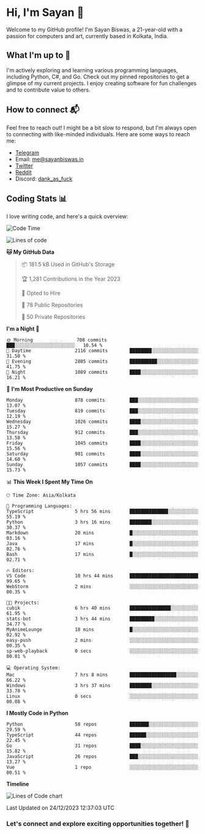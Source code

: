 # Hi, I'm Sayan 👋

Welcome to my GitHub profile! I'm Sayan Biswas, a 21-year-old with a passion for computers and art, currently based in Kolkata, India.

## What I'm up to 🚀

I'm actively exploring and learning various programming languages, including Python, C#, and Go. Check out my pinned repositories to get a glimpse of my current projects. I enjoy creating software for fun challenges and to contribute value to others.

## How to connect 📬

Feel free to reach out! I might be a bit slow to respond, but I'm always open to connecting with like-minded individuals. Here are some ways to reach me:

- [Telegram](https://t.me/dank_as_fuck)
- Email: [me@sayanbiswas.in](mailto:me@sayanbiswas.in)
- [Twitter](https://twitter.com/TheDankDel)
- [Reddit](https://www.reddit.com/user/dank_as_fuck_/)
- Discord: [dank_as_fuck](https://discordapp.com/users/506536929152466945)

## Coding Stats 📊

I love writing code, and here's a quick overview:

<!--START_SECTION:waka-->
![Code Time](http://img.shields.io/badge/Code%20Time-1%2C346%20hrs%2051%20mins-blue)

![Lines of code](https://img.shields.io/badge/From%20Hello%20World%20I%27ve%20Written-6.5%20million%20lines%20of%20code-blue)

**🐱 My GitHub Data** 

> 📦 181.5 kB Used in GitHub's Storage 
 > 
> 🏆 1,281 Contributions in the Year 2023
 > 
> 💼 Opted to Hire
 > 
> 📜 78 Public Repositories 
 > 
> 🔑 50 Private Repositories 
 > 
**I'm a Night 🦉** 

```text
🌞 Morning                708 commits         ███░░░░░░░░░░░░░░░░░░░░░░   10.54 % 
🌆 Daytime                2116 commits        ████████░░░░░░░░░░░░░░░░░   31.50 % 
🌃 Evening                2805 commits        ██████████░░░░░░░░░░░░░░░   41.75 % 
🌙 Night                  1089 commits        ████░░░░░░░░░░░░░░░░░░░░░   16.21 % 
```
📅 **I'm Most Productive on Sunday** 

```text
Monday                   878 commits         ███░░░░░░░░░░░░░░░░░░░░░░   13.07 % 
Tuesday                  819 commits         ███░░░░░░░░░░░░░░░░░░░░░░   12.19 % 
Wednesday                1026 commits        ████░░░░░░░░░░░░░░░░░░░░░   15.27 % 
Thursday                 912 commits         ███░░░░░░░░░░░░░░░░░░░░░░   13.58 % 
Friday                   1045 commits        ████░░░░░░░░░░░░░░░░░░░░░   15.56 % 
Saturday                 981 commits         ████░░░░░░░░░░░░░░░░░░░░░   14.60 % 
Sunday                   1057 commits        ████░░░░░░░░░░░░░░░░░░░░░   15.73 % 
```


📊 **This Week I Spent My Time On** 

```text
🕑︎ Time Zone: Asia/Kolkata

💬 Programming Languages: 
TypeScript               5 hrs 56 mins       ██████████████░░░░░░░░░░░   55.19 % 
Python                   3 hrs 16 mins       ████████░░░░░░░░░░░░░░░░░   30.37 % 
Markdown                 20 mins             █░░░░░░░░░░░░░░░░░░░░░░░░   03.16 % 
Java                     17 mins             █░░░░░░░░░░░░░░░░░░░░░░░░   02.76 % 
Bash                     17 mins             █░░░░░░░░░░░░░░░░░░░░░░░░   02.71 % 

🔥 Editors: 
VS Code                  10 hrs 44 mins      █████████████████████████   99.65 % 
WebStorm                 2 mins              ░░░░░░░░░░░░░░░░░░░░░░░░░   00.35 % 

🐱‍💻 Projects: 
cubik                    6 hrs 40 mins       ███████████████░░░░░░░░░░   61.95 % 
stats-bot                3 hrs 44 mins       █████████░░░░░░░░░░░░░░░░   34.77 % 
MyAnimeLounge            18 mins             █░░░░░░░░░░░░░░░░░░░░░░░░   02.92 % 
easy-push                2 mins              ░░░░░░░░░░░░░░░░░░░░░░░░░   00.35 % 
sp-web-playback          0 secs              ░░░░░░░░░░░░░░░░░░░░░░░░░   00.01 % 

💻 Operating System: 
Mac                      7 hrs 8 mins        █████████████████░░░░░░░░   66.22 % 
Windows                  3 hrs 37 mins       ████████░░░░░░░░░░░░░░░░░   33.70 % 
Linux                    0 secs              ░░░░░░░░░░░░░░░░░░░░░░░░░   00.08 % 
```

**I Mostly Code in Python** 

```text
Python                   58 repos            ███████░░░░░░░░░░░░░░░░░░   29.59 % 
TypeScript               44 repos            ██████░░░░░░░░░░░░░░░░░░░   22.45 % 
Go                       31 repos            ████░░░░░░░░░░░░░░░░░░░░░   15.82 % 
JavaScript               26 repos            ███░░░░░░░░░░░░░░░░░░░░░░   13.27 % 
Vue                      1 repo              ░░░░░░░░░░░░░░░░░░░░░░░░░   00.51 % 
```



**Timeline**

![Lines of Code chart](https://raw.githubusercontent.com/Dank-del/Dank-del/main/assets/bar_graph.png)


 Last Updated on 24/12/2023 12:37:03 UTC
<!--END_SECTION:waka-->

### Let's connect and explore exciting opportunities together! 🚀
